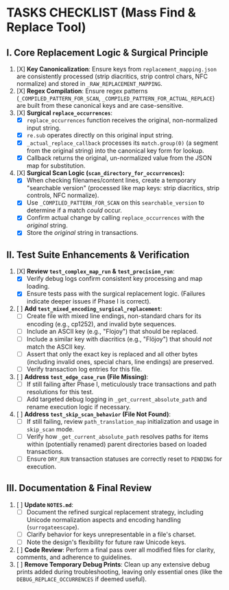 # TASKS CHECKLIST (Mass Find & Replace Tool)

## I. Core Replacement Logic & Surgical Principle

1.  [X] **Key Canonicalization**: Ensure keys from `replacement_mapping.json` are consistently processed (strip diacritics, strip control chars, NFC normalize) and stored in `_RAW_REPLACEMENT_MAPPING`.
2.  [X] **Regex Compilation**: Ensure regex patterns (`_COMPILED_PATTERN_FOR_SCAN`, `_COMPILED_PATTERN_FOR_ACTUAL_REPLACE`) are built from these canonical keys and are case-sensitive.
3.  [X] **Surgical `replace_occurrences`**:
    *   [X] `replace_occurrences` function receives the original, non-normalized input string.
    *   [X] `re.sub` operates directly on this original input string.
    *   [X] `_actual_replace_callback` processes its `match.group(0)` (a segment from the original string) into the canonical key form for lookup.
    *   [X] Callback returns the original, un-normalized value from the JSON map for substitution.
4.  [X] **Surgical Scan Logic (`scan_directory_for_occurrences`):**
    *   [X] When checking filenames/content lines, create a temporary "searchable version" (processed like map keys: strip diacritics, strip controls, NFC normalize).
    *   [X] Use `_COMPILED_PATTERN_FOR_SCAN` on this `searchable_version` to determine if a match *could* occur.
    *   [X] Confirm actual change by calling `replace_occurrences` with the *original* string.
    *   [X] Store the *original* string in transactions.

## II. Test Suite Enhancements & Verification

1.  [X] **Review `test_complex_map_run` & `test_precision_run`**:
    *   [X] Verify debug logs confirm consistent key processing and map loading.
    *   [X] Ensure tests pass with the surgical replacement logic. (Failures indicate deeper issues if Phase I is correct).
2.  [ ] **Add `test_mixed_encoding_surgical_replacement`**:
    *   [ ] Create file with mixed line endings, non-standard chars for its encoding (e.g., cp1252), and invalid byte sequences.
    *   [ ] Include an ASCII key (e.g., "Flojoy") that should be replaced.
    *   [ ] Include a similar key with diacritics (e.g., "Flöjoy") that should *not* match the ASCII key.
    *   [ ] Assert that only the exact key is replaced and all other bytes (including invalid ones, special chars, line endings) are preserved.
    *   [ ] Verify transaction log entries for this file.
3.  [ ] **Address `test_edge_case_run` (File Missing)**:
    *   [ ] If still failing after Phase I, meticulously trace transactions and path resolutions for this test.
    *   [ ] Add targeted debug logging in `_get_current_absolute_path` and rename execution logic if necessary.
4.  [ ] **Address `test_skip_scan_behavior` (File Not Found)**:
    *   [ ] If still failing, review `path_translation_map` initialization and usage in `skip_scan` mode.
    *   [ ] Verify how `_get_current_absolute_path` resolves paths for items within (potentially renamed) parent directories based on loaded transactions.
    *   [ ] Ensure `DRY_RUN` transaction statuses are correctly reset to `PENDING` for execution.

## III. Documentation & Final Review

1.  [ ] **Update `NOTES.md`**:
    *   [ ] Document the refined surgical replacement strategy, including Unicode normalization aspects and encoding handling (`surrogateescape`).
    *   [ ] Clarify behavior for keys unrepresentable in a file's charset.
    *   [ ] Note the design's flexibility for future raw Unicode keys.
2.  [ ] **Code Review**: Perform a final pass over all modified files for clarity, comments, and adherence to guidelines.
3.  [ ] **Remove Temporary Debug Prints**: Clean up any extensive debug prints added during troubleshooting, leaving only essential ones (like the `DEBUG_REPLACE_OCCURRENCES` if deemed useful).

